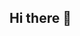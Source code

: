 ## Hi there 👋

<!--
**Anders-Eggen/Anders-Eggen** is a ✨ _special_ ✨ repository because its `README.md` (this file) appears on your GitHub profile.

Here are some ideas to get you started:

- 🔭 I’m currently working on a Bachelors Degree at EPFL
- 🌱 I’m currently learning chemistry
-->
